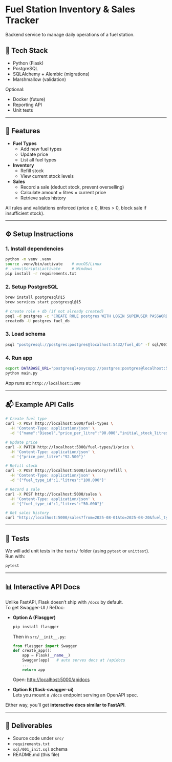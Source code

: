 # Fuel Station Inventory & Sales Tracker

Backend service to manage daily operations of a fuel station.

## 🚀 Tech Stack
- Python (Flask)
- PostgreSQL
- SQLAlchemy + Alembic (migrations)
- Marshmallow (validation)

Optional:
- Docker (future)
- Reporting API
- Unit tests

---

## 📌 Features
- **Fuel Types**
  - Add new fuel types
  - Update price
  - List all fuel types
- **Inventory**
  - Refill stock
  - View current stock levels
- **Sales**
  - Record a sale (deduct stock, prevent overselling)
  - Calculate amount = litres × current price
  - Retrieve sales history

All rules and validations enforced (price ≥ 0, litres > 0, block sale if insufficient stock).

---

## ⚙️ Setup Instructions

### 1. Install dependencies
```bash
python -m venv .venv
source .venv/bin/activate    # macOS/Linux
# .venv\Scripts\activate     # Windows
pip install -r requirements.txt
```

### 2. Setup PostgreSQL
```bash
brew install postgresql@15
brew services start postgresql@15

# create role + db (if not already created)
psql -d postgres -c "CREATE ROLE postgres WITH LOGIN SUPERUSER PASSWORD 'postgres';"
createdb -U postgres fuel_db
```

### 3. Load schema
```bash
psql "postgresql://postgres:postgres@localhost:5432/fuel_db" -f sql/001_init.sql
```

### 4. Run app
```bash
export DATABASE_URL="postgresql+psycopg://postgres:postgres@localhost:5432/fuel_db"
python main.py
```

App runs at: `http://localhost:5000`

---

## 📬 Example API Calls

```bash
# Create fuel type
curl -X POST http://localhost:5000/fuel-types \
  -H 'Content-Type: application/json' \
  -d '{"name":"Diesel","price_per_litre":"90.000","initial_stock_litres":"500.000"}'

# Update price
curl -X PATCH http://localhost:5000/fuel-types/1/price \
  -H 'Content-Type: application/json' \
  -d '{"price_per_litre":"92.500"}'

# Refill stock
curl -X POST http://localhost:5000/inventory/refill \
  -H 'Content-Type: application/json' \
  -d '{"fuel_type_id":1,"litres":"100.000"}'

# Record a sale
curl -X POST http://localhost:5000/sales \
  -H 'Content-Type: application/json' \
  -d '{"fuel_type_id":1,"litres":"50.000"}'

# Get sales history
curl "http://localhost:5000/sales?from=2025-08-01&to=2025-08-20&fuel_type_id=1"
```

---

## 🧪 Tests
We will add unit tests in the `tests/` folder (using `pytest` or `unittest`).  
Run with:
```bash
pytest
```

---

## 📊 Interactive API Docs

Unlike FastAPI, Flask doesn’t ship with `/docs` by default.  
To get Swagger-UI / ReDoc:

- **Option A (Flasgger)**  
  ```bash
  pip install flasgger
  ```
  Then in `src/__init__.py`:
  ```python
  from flasgger import Swagger
  def create_app():
      app = Flask(__name__)
      Swagger(app)   # auto serves docs at /apidocs
      ...
      return app
  ```
  Open: [http://localhost:5000/apidocs](http://localhost:5000/apidocs)

- **Option B (flask-swagger-ui)**  
  Lets you mount a `/docs` endpoint serving an OpenAPI spec.

Either way, you’ll get **interactive docs similar to FastAPI**.  

---

## 📂 Deliverables
- Source code under `src/`
- `requirements.txt`
- `sql/001_init.sql` schema
- README.md (this file)
